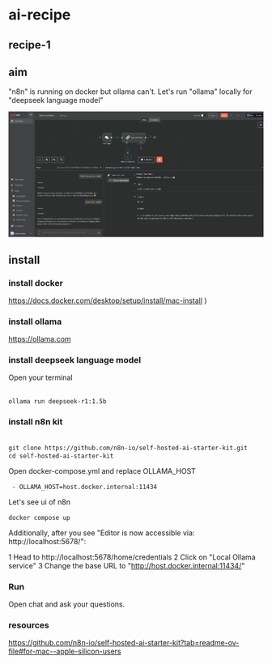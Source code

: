 # ai-recipe



## recipe-1

## aim

"n8n" is running on docker but ollama can't. Let's run "ollama" locally for "deepseek language model"

![recipe1 - Screenshot](https://github.com/keramiozsoy/ai-recipe/blob/main/resources/images/recipe1.png)


## install


### install docker 

https://docs.docker.com/desktop/setup/install/mac-install )

### install ollama

https://ollama.com

### install deepseek language model

Open your terminal

```SHELL

ollama run deepseek-r1:1.5b

```
### install n8n kit

```SHELL

git clone https://github.com/n8n-io/self-hosted-ai-starter-kit.git
cd self-hosted-ai-starter-kit

```

Open docker-compose.yml and replace OLLAMA_HOST

```
 - OLLAMA_HOST=host.docker.internal:11434
```

Let's see ui of n8n

```SHELL
docker compose up
```

Additionally, after you see "Editor is now accessible via: http://localhost:5678/":

1 Head to http://localhost:5678/home/credentials
2 Click on "Local Ollama service"
3 Change the base URL to "http://host.docker.internal:11434/"


### Run 

Open chat and ask your questions.



### resources

https://github.com/n8n-io/self-hosted-ai-starter-kit?tab=readme-ov-file#for-mac--apple-silicon-users

